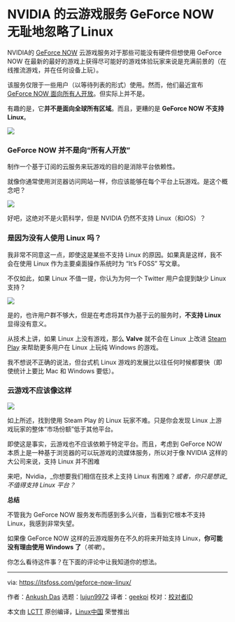 [#]: collector: (lujun9972)
[#]: translator: (geekpi)
[#]: reviewer: ( )
[#]: publisher: ( )
[#]: url: ( )
[#]: subject: (NVIDIA’s Cloud Gaming Service GeForce NOW Shamelessly Ignores Linux)
[#]: via: (https://itsfoss.com/geforce-now-linux/)
[#]: author: (Ankush Das https://itsfoss.com/author/ankush/)

NVIDIA 的云游戏服务 GeForce NOW 无耻地忽略了Linux
======

NVIDIA的 [GeForce NOW][1] 云游戏服务对于那些可能没有硬件但想使用 GeForce NOW 在最新的最好的游戏上获得尽可能好的游戏体验玩家来说是充满前景的（在线推流游戏，并在任何设备上玩）。

该服务仅限于一些用户（以等待列表的形式）使用。然而，他们最近宣布 [GeForce NOW 面向所有人开放][2]。但实际上并不是。

有趣的是，它**并不是面向全球所有区域**。而且，更糟的是 **GeForce NOW 不支持 Linux**。

![][3]

### GeForce NOW 并不是向“所有人开放”

制作一个基于订阅的云服务来玩游戏的目的是消除平台依赖性。

就像你通常使用浏览器访问网站一样，你应该能够在每个平台上玩游戏。是这个概念吧？

![][4]

好吧，这绝对不是火箭科学，但是 NVIDIA 仍然不支持 Linux（和iOS）？

### 是因为没有人使用 Linux 吗？

我非常不同意这一点，即使这是某些不支持 Linux 的原因。如果真是这样，我不会在使用 Linux 作为主要桌面操作系统时为 “It’s FOSS” 写文章。

不仅如此，如果 Linux 不值一提，你认为为何一个 Twitter 用户会提到缺少 Linux 支持？

![][5]

是的，也许用户群不够大，但是在考虑将其作为基于云的服务时，**不支持 Linux** 显得没有意义。

从技术上讲，如果 Linux 上没有游戏，那么 **Valve** 就不会在 Linux 上改进 [Steam Play][6] 来帮助更多用户在 Linux 上玩纯 Windows 的游戏。

我不想说不正确的说法，但台式机 Linux 游戏的发展比以往任何时候都要快（即使统计上要比 Mac 和 Windows 要低）。

### 云游戏不应该像这样

![][7]

如上所述，找到使用 Steam Play 的 Linux 玩家不难。只是你会发现 Linux 上游戏玩家的整体“市场份额”低于其他平台。

即使这是事实，云游戏也不应该依赖于特定平台。而且，考虑到 GeForce NOW 本质上是一种基于浏览器的可以玩游戏的流媒体服务，所以对于像 NVIDIA 这样的大公司来说，支持 Linux 并不困难

来吧，Nvidia，_你想要我们相信在技术上支持 Linux 有困难？_或者，你只是想说_不值得支持 Linux 平台？_

**总结**

不管我为 GeForce NOW 服务发布而感到多么兴奋，当看到它根本不支持 Linux，我感到非常失望。

如果像 GeForce NOW 这样的云游戏服务在不久的将来开始支持 Linux，**你可能没有理由使用 Windows 了**（*咳嗽*）。

你怎么看待这件事？在下面的评论中让我知道你的想法。

--------------------------------------------------------------------------------

via: https://itsfoss.com/geforce-now-linux/

作者：[Ankush Das][a]
选题：[lujun9972][b]
译者：[geekpi](https://github.com/geekpi)
校对：[校对者ID](https://github.com/校对者ID)

本文由 [LCTT](https://github.com/LCTT/TranslateProject) 原创编译，[Linux中国](https://linux.cn/) 荣誉推出

[a]: https://itsfoss.com/author/ankush/
[b]: https://github.com/lujun9972
[1]: https://www.nvidia.com/en-us/geforce-now/
[2]: https://blogs.nvidia.com/blog/2020/02/04/geforce-now-pc-gaming/
[3]: https://i1.wp.com/itsfoss.com/wp-content/uploads/2020/02/nvidia-geforce-now-linux.jpg?ssl=1
[4]: https://i0.wp.com/itsfoss.com/wp-content/uploads/2020/02/nvidia-geforce-now.png?ssl=1
[5]: https://i1.wp.com/itsfoss.com/wp-content/uploads/2020/02/geforce-now-twitter-1.jpg?ssl=1
[6]: https://itsfoss.com/steam-play/
[7]: https://i2.wp.com/itsfoss.com/wp-content/uploads/2020/02/ge-force-now.jpg?ssl=1

